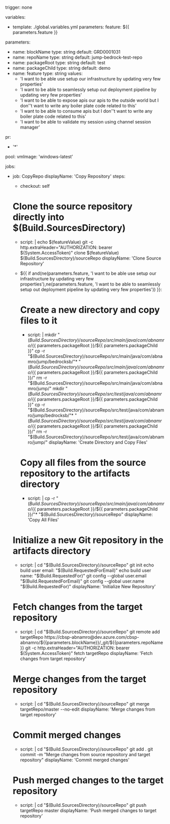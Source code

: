 trigger: none

variables:
  - template: ./global.variables.yml
    parameters:
      feature: ${{ parameters.feature }}

parameters:
  - name: blockName
    type: string
    default: GRD0001031
  - name: repoName
    type: string
    default: jump-bedrock-test-repo
  - name: packageRoot
    type: string
    default: test
  - name: packageChild
    type: string 
    default: demo  
  - name: feature
    type: string
    values:
      - 'I want to be able use setup our infrastructure by updating very few properties'
      - 'I want to be able to seamlessly setup out deployment pipeline by updating very few properties'
      - 'I want to be able to expose apis our apis to the outside world but I don''t want to write any boiler plate code related to this'
      - 'I want to be able to consume apis but I don''t want to write any boiler plate code related to this'
      - 'I want to be able to validate my session using channel session manager'
  
pr:
  - '*'

pool:
  vmImage: 'windows-latest'

jobs:

- job: CopyRepo
  displayName: 'Copy Repository'
  steps:
    - checkout: self

    # Clone the source repository directly into $(Build.SourcesDirectory)
    - script: |
        echo $(featureValue)
        git -c http.extraHeader="AUTHORIZATION: bearer $(System.AccessToken)" clone $(featureValue) $(Build.SourcesDirectory)/sourceRepo
      displayName: 'Clone Source Repository'

    - ${{ if and(ne(parameters.feature, 'I want to be able use setup our infrastructure by updating very few properties'),ne(parameters.feature, 'I want to be able to seamlessly setup out deployment pipeline by updating very few properties')) }}: 
      # Create a new directory and copy files to it
      - script: |
          mkdir "$(Build.SourcesDirectory)/sourceRepo/src/main/java/com/abnamro/${{ parameters.packageRoot }}/${{ parameters.packageChild }}"
          cp -r "$(Build.SourcesDirectory)/sourceRepo/src/main/java/com/abnamro/jump/bedrocksb/"* "$(Build.SourcesDirectory)/sourceRepo/src/main/java/com/abnamro/${{ parameters.packageRoot }}/${{ parameters.packageChild }}/"
          rm -r "$(Build.SourcesDirectory)/sourceRepo/src/main/java/com/abnamro/jump/"
          mkdir "$(Build.SourcesDirectory)/sourceRepo/src/test/java/com/abnamro/${{ parameters.packageRoot }}/${{ parameters.packageChild }}"
          cp -r "$(Build.SourcesDirectory)/sourceRepo/src/test/java/com/abnamro/jump/bedrocksb/"* "$(Build.SourcesDirectory)/sourceRepo/src/test/java/com/abnamro/${{ parameters.packageRoot }}/${{ parameters.packageChild }}/"
          rm -r "$(Build.SourcesDirectory)/sourceRepo/src/test/java/com/abnamro/jump/"
        displayName: 'Create Directory and Copy Files'

      # Copy all files from the source repository to the artifacts directory
      - script: |
          cp -r "$(Build.SourcesDirectory)/sourceRepo/src/main/java/com/abnamro/${{ parameters.packageRoot }}/${{ parameters.packageChild }}/"* "$(Build.SourcesDirectory)/sourceRepo"
        displayName: 'Copy All Files'

    # Initialize a new Git repository in the artifacts directory
    - script: |
        cd "$(Build.SourcesDirectory)/sourceRepo"
        git init
        echo build user email: "$(Build.RequestedForEmail)"
        echo build user name: "$(Build.RequestedFor)"
        git config --global user.email "$(Build.RequestedForEmail)"
        git config --global user.name "$(Build.RequestedFor)"
      displayName: 'Initialize New Repository'      

    # Fetch changes from the target repository
    - script: |
        cd "$(Build.SourcesDirectory)/sourceRepo"
        git remote add targetRepo https://cbsp-abnamro@dev.azure.com/cbsp-abnamro/${{parameters.blockName}}/_git/${{parameters.repoName}}
        git -c http.extraHeader="AUTHORIZATION: bearer $(System.AccessToken)" fetch targetRepo
      displayName: 'Fetch changes from target repository'

    # Merge changes from the target repository
    - script: |
        cd "$(Build.SourcesDirectory)/sourceRepo"
        git merge targetRepo/master --no-edit
      displayName: 'Merge changes from target repository'

    # Commit merged changes
    - script: |
        cd "$(Build.SourcesDirectory)/sourceRepo"
        git add .
        git commit -m "Merge changes from source repository and target repository"
      displayName: 'Commit merged changes'

    # Push merged changes to the target repository
    - script: |
        cd "$(Build.SourcesDirectory)/sourceRepo"
        git push targetRepo master
      displayName: 'Push merged changes to target repository'
